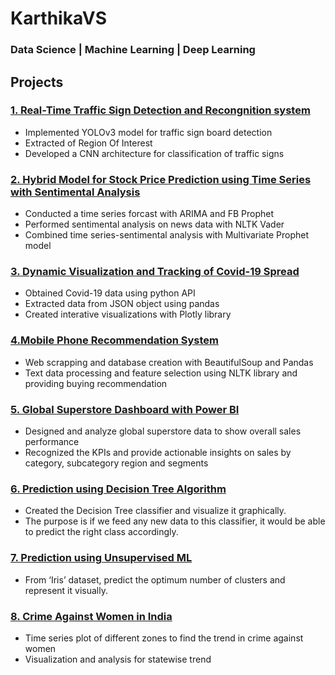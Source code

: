 
# KarthikaVS
### Data Science | Machine Learning | Deep Learning
## Projects
### [1. Real-Time Traffic Sign Detection and Recongnition system](https://github.com/karthika88/Realtime-Traffic-Sign-Detection-and-Recongnition-system)
 *  Implemented YOLOv3 model for traffic sign board detection
 *  Extracted of Region Of Interest
 *  Developed a CNN architecture for classification of traffic signs
### [2. Hybrid Model for Stock Price Prediction using Time Series with Sentimental Analysis](https://github.com/karthika88/Hybrid-Model-for-Stock-Price-Prediction-using-Time-Series-with-Sentimental-Analysis)
 *  Conducted a time series forcast with ARIMA and FB Prophet
 *  Performed sentimental analysis on news data with NLTK Vader
 *  Combined time series-sentimental analysis with Multivariate Prophet model
### [3. Dynamic Visualization and Tracking of Covid-19 Spread](https://github.com/karthika88/Dynamic-Visualization-and-Tracking-of-Covid-19-Spread) 
 *  Obtained Covid-19 data using python API
 *  Extracted data from JSON object using pandas
 *  Created interative visualizations with Plotly library
### [4.Mobile Phone Recommendation System](https://github.com/karthika88/Mobile-Phone-Recommendation-System)
 *  Web scrapping and database creation with BeautifulSoup and Pandas
 *  Text data processing and feature selection using NLTK library and providing
    buying recommendation
### [5. Global Superstore Dashboard with Power BI](https://github.com/karthika88/Global-Superstore-Dashboard-with-Power-BI-)
 * Designed and analyze global superstore data to show overall sales
   performance
 * Recognized the KPIs and provide actionable insights on sales by category,
subcategory region and segments
### [6. Prediction using Decision Tree Algorithm](https://github.com/karthika88/Prediction-using-Decision-Tree-Algorithm)
 *  Created the Decision Tree classifier and visualize it graphically.
 *  The purpose is if we feed any new data to this classifier, it would be able to
    predict the right class accordingly.
### [7. Prediction using Unsupervised ML](https://github.com/karthika88/Prediction-using-Unsupervised-ML) 
 *  From ‘Iris’ dataset, predict the optimum number of clusters
    and represent it visually.
### [8. Crime Against Women in India](https://github.com/karthika88/Crime-Against-Women-in-India)
 *  Time series plot of different zones to find the trend in crime against women
 *  Visualization and analysis for statewise trend
